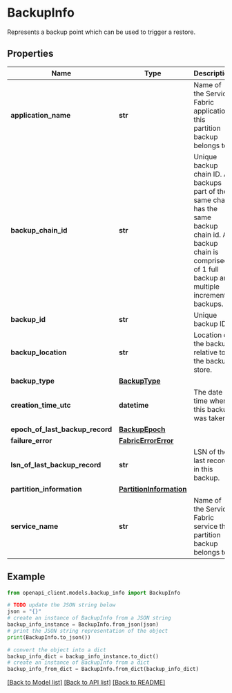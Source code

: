 # BackupInfo

Represents a backup point which can be used to trigger a restore.

## Properties

Name | Type | Description | Notes
------------ | ------------- | ------------- | -------------
**application_name** | **str** | Name of the Service Fabric application this partition backup belongs to. | [optional] 
**backup_chain_id** | **str** | Unique backup chain ID. All backups part of the same chain has the same backup chain id. A backup chain is comprised of 1 full backup and multiple incremental backups. | [optional] 
**backup_id** | **str** | Unique backup ID . | [optional] 
**backup_location** | **str** | Location of the backup, relative to the backup store. | [optional] 
**backup_type** | [**BackupType**](BackupType.md) |  | [optional] 
**creation_time_utc** | **datetime** | The date time when this backup was taken. | [optional] 
**epoch_of_last_backup_record** | [**BackupEpoch**](BackupEpoch.md) |  | [optional] 
**failure_error** | [**FabricErrorError**](FabricErrorError.md) |  | [optional] 
**lsn_of_last_backup_record** | **str** | LSN of the last record in this backup. | [optional] 
**partition_information** | [**PartitionInformation**](PartitionInformation.md) |  | [optional] 
**service_name** | **str** | Name of the Service Fabric service this partition backup belongs to. | [optional] 

## Example

```python
from openapi_client.models.backup_info import BackupInfo

# TODO update the JSON string below
json = "{}"
# create an instance of BackupInfo from a JSON string
backup_info_instance = BackupInfo.from_json(json)
# print the JSON string representation of the object
print(BackupInfo.to_json())

# convert the object into a dict
backup_info_dict = backup_info_instance.to_dict()
# create an instance of BackupInfo from a dict
backup_info_from_dict = BackupInfo.from_dict(backup_info_dict)
```
[[Back to Model list]](../README.md#documentation-for-models) [[Back to API list]](../README.md#documentation-for-api-endpoints) [[Back to README]](../README.md)


